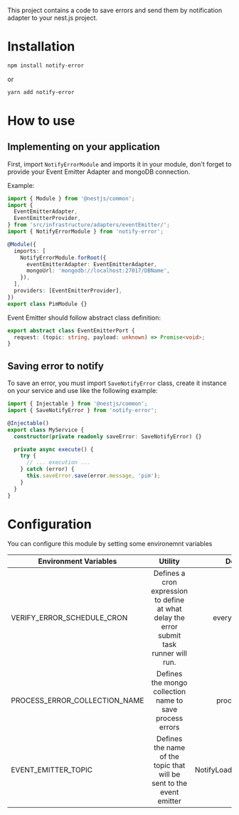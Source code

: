 This project contains a code to save errors and send them by notification adapter to your nest.js project.

# Installation

```bash
npm install notify-error
```

or

```bash
yarn add notify-error
```

# How to use

## Implementing on your application

First, import `NotifyErrorModule` and imports it in your module, don't forget to provide your Event Emitter Adapter and mongoDB connection.

Example:

```typescript
import { Module } from '@nestjs/common';
import {
  EventEmitterAdapter,
  EventEmitterProvider,
} from 'src/infrastructure/adapters/eventEmitter/';
import { NotifyErrorModule } from 'notify-error';

@Module({
  imports: [
    NotifyErrorModule.forRoot({
      eventEmitterAdapter: EventEmitterAdapter,
      mongoUrl: 'mongodb://localhost:27017/DBName',
    }),
  ],
  providers: [EventEmitterProvider],
})
export class PimModule {}
```

Event Emitter should follow abstract class definition:

```typescript
export abstract class EventEmitterPort {
  request: (topic: string, payload: unknown) => Promise<void>;
}
```

## Saving error to notify

To save an error, you must import `SaveNotifyError` class, create it instance on your service and use like the following example:

```typescript
import { Injectable } from '@nestjs/common';
import { SaveNotifyError } from 'notify-error';

@Injectable()
export class MyService {
  constructor(private readonly saveError: SaveNotifyError) {}

  private async execute() {
    try {
      // ... execution ...
    } catch (error) {
      this.saveError.save(error.message, 'pim');
    }
  }
}
```

# Configuration

You can configure this module by setting some environemnt variables

| Environment Variables         |                                         Utility                                          |         Default         |
| ----------------------------- | :--------------------------------------------------------------------------------------: | :---------------------: |
| VERIFY_ERROR_SCHEDULE_CRON    | Defines a cron expression to define at what delay the error submit task runner will run. |     every one hour      |
| PROCESS_ERROR_COLLECTION_NAME |                 Defines the mongo collection name to save process errors                 |      processError       |
| EVENT_EMITTER_TOPIC           |           Defines the name of the topic that will be sent to the event emitter           | NotifyLoadPimDelayTopic |
